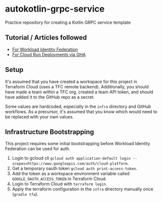 # autokotlin-grpc-service
Practice repository for creating a Kotlin GRPC service template

## Tutorial / Articles followed
- [For Workload Identity Federation](https://cloud.google.com/blog/products/identity-security/secure-your-use-of-third-party-tools-with-identity-federation)
- [For Cloud Run Deployments via GHA](https://cloud.google.com/blog/products/devops-sre/deploy-to-cloud-run-with-github-actions/)

## Setup
It's assumed that you have created a workspace for this project in Terraform Cloud (uses a TFC remote backend).
Additionally, you should have made a team within a TFC org, created a team API token, and should have added it to the 
GitHub repo as a secret.

Some values are hardcoded, especially in the `infra` directory and GitHub workflows. As a precursor, it's assumed that
you know which would need to be replaced with your own values.

## Infrastructure Bootstrapping
This project requires some initial bootstrapping before Workload Identity Federation can be used for auth.
1. Login to gcloud cli `gcloud auth application-default login --scopes=https://www.googleapis.com/auth/cloud-platform`.
2. Get a temporary oauth token `gcloud auth print-access-token`.
3. Add the token as a workspace environment variable called `GOOGLE_OAUTH_ACCESS_TOKEN` in Terraform Cloud.
4. Login to Terraform Cloud with `terraform login`.
5. Apply the terraform configuration in the `infra` directory manually once (`gradle tfa`).
